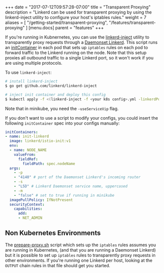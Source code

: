 +++
date = "2017-07-12T09:57:28-07:00"
title = "Transparent Proxying"
description = "Linkerd can be used for transparent proxying by using the linkerd-inject utility to configure your host's iptables rules."
weight = 7
aliases = [
  "/getting-started/transparent-proxying",
  "/features/transparent-proxying"
]
[menu.docs]
  parent = "features"
+++

If you're running in Kubnernetes, you can use the
[linkerd-inject](https://github.com/linkerd/linkerd-inject)
utility to transparently proxy requests through a
[Daemonset Linkerd](https://github.com/linkerd/linkerd-examples/blob/master/k8s-daemonset/k8s/linkerd.yml).
This script runs an
[initContainer](https://kubernetes.io/docs/concepts/workloads/pods/init-containers/)
in each pod that sets up `iptables` rules on each pod to forward traffic to the
Linkerd running on the node. Note that this setup proxies all outbound traffic
to a single Linkerd port, so it won't work if you are using multiple protocols.

To use `linkerd-inject`:
```bash
# install linkerd-inject
$ go get github.com/linkerd/linkerd-inject

# inject init container and deploy this config
$ kubectl apply -f <(linkerd-inject -f <your k8s config>.yml -linkerdPort 4140)
```

Note that in minikube, you need the `-useServiceVip` flag.

If you don't want to use a script to modify your configs, you could insert the
following `initContainer` spec into your configs manually:

```yaml
initContainers:
- name: init-linkerd
  image: linkerd/istio-init:v1
  env:
  - name: NODE_NAME
    valueFrom:
      fieldRef:
        fieldPath: spec.nodeName
  args:
    - -p
    - "4140" # port of the Daemonset Linkerd's incoming router
    - -s
    - "L5D" # Linkerd Daemonset service name, uppercased
    - -m
    - "false" # set to true if running in minikube
  imagePullPolicy: IfNotPresent
  securityContext:
    capabilities:
      add:
      - NET_ADMIN
```

## Non Kubernetes Environments

The [prepare-proxy.sh](https://github.com/linkerd/linkerd-inject/blob/master/docker/prepare_proxy.sh)
script which sets up the `iptables` rules assumes you are running in Kubernetes,
(and that you are running a Daemonset Linkerd) but it
is possible to set up `iptables` rules to transparently proxy requests in other
environments. If you're running one Linkerd per host, looking at the `OUTPUT` chain
rules in that file should get you started.
